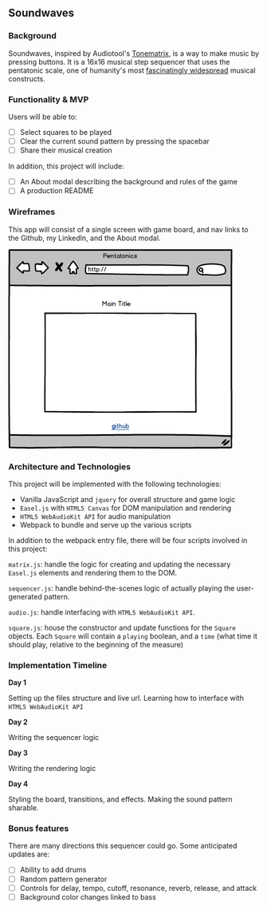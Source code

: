 ## Soundwaves

### Background  

Soundwaves, inspired by Audiotool's [Tonematrix](tonematrix.audiotool.com), is a way to make music by pressing buttons. It is a 16x16 musical step sequencer that uses the pentatonic scale, one of humanity's most [fascinatingly widespread](https://www.youtube.com/watch?v=ne6tB2KiZuk) musical constructs.

### Functionality & MVP  

Users will be able to:

- [ ] Select squares to be played
- [ ] Clear the current sound pattern by pressing the spacebar
- [ ] Share their musical creation

In addition, this project will include:

- [ ] An About modal describing the background and rules of the game
- [ ] A production README

### Wireframes

This app will consist of a single screen with game board, and nav links to the Github, my LinkedIn,
and the About modal.  

![wireframes](Wireframes/Main.png)

### Architecture and Technologies

This project will be implemented with the following technologies:

- Vanilla JavaScript and `jquery` for overall structure and game logic
- `Easel.js` with `HTML5 Canvas` for DOM manipulation and rendering
- `HTML5 WebAudioKit API` for audio manipulation
- Webpack to bundle and serve up the various scripts

In addition to the webpack entry file, there will be four scripts involved in this project:

`matrix.js`: handle the logic for creating and updating the necessary `Easel.js` elements and rendering them to the DOM.

`sequencer.js`: handle behind-the-scenes logic of actually playing the user-generated pattern.

`audio.js`: handle interfacing with `HTML5 WebAudioKit API`.

`square.js`: house the constructor and update functions for the `Square` objects.  Each `Square` will contain a `playing` boolean, and a `time` (what time it should play, relative to the beginning of the measure)


### Implementation Timeline

**Day 1**

Setting up the files structure and live url. Learning how to interface with `HTML5 WebAudioKit API`

**Day 2**

Writing the sequencer logic

**Day 3**

Writing the rendering logic


**Day 4**

Styling the board, transitions, and effects. Making the sound pattern sharable.


### Bonus features

There are many directions this sequencer could go.  Some anticipated updates are:

- [ ] Ability to add drums
- [ ] Random pattern generator
- [ ] Controls for delay, tempo, cutoff, resonance, reverb, release, and attack
- [ ] Background color changes linked to bass
